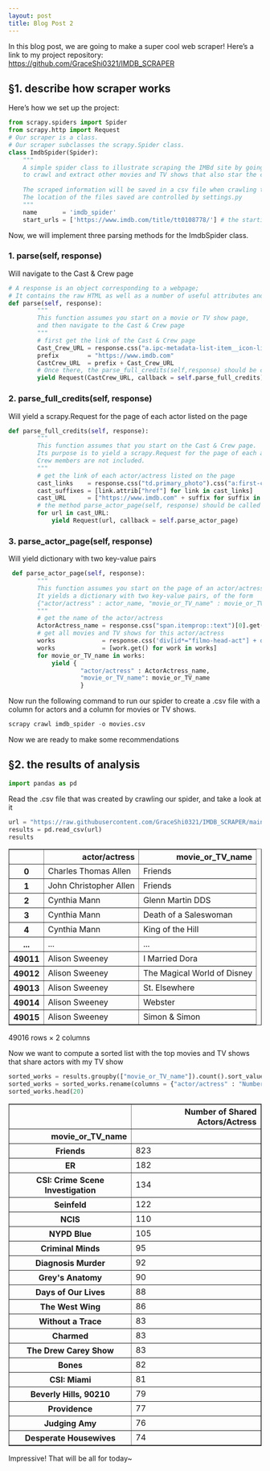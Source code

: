 ```yaml
---
layout: post
title: Blog Post 2
---
```


In this blog post, we are going to make a super cool web scraper! Here’s a link to my project repository: https://github.com/GraceShi0321/IMDB_SCRAPER  

## §1. describe how scraper works

Here’s how we set up the project:


```python
from scrapy.spiders import Spider
from scrapy.http import Request
# Our scraper is a class. 
# Our scraper subclasses the scrapy.Spider class.  
class ImdbSpider(Spider):
    """
    A simple spider class to illustrate scraping the IMBd site by going from one's favorite movie or TV show site
    to crawl and extract other movies and TV shows that also star the cast of one's favorite movie or TV show. 
    
    The scraped information will be saved in a csv file when crawling the spider
    The location of the files saved are controlled by settings.py
    """ 
    name       = 'imdb_spider'
    start_urls = ['https://www.imdb.com/title/tt0108778/'] # the starting point
```

Now, we will implement three parsing methods for the ImdbSpider class.

### 1. parse(self, response)
Will navigate to the Cast & Crew page


```python
# A response is an object corresponding to a webpage; 
# It contains the raw HTML as well as a number of useful attributes and methods for extracting information from the page. 
def parse(self, response):
        """
        This function assumes you start on a movie or TV show page, 
        and then navigate to the Cast & Crew page
        """
        # first get the link of the Cast & Crew page
        Cast_Crew_URL = response.css("a.ipc-metadata-list-item__icon-link")[0].attrib["href"]
        prefix        = "https://www.imdb.com"
        CastCrew_URL  = prefix + Cast_Crew_URL
        # Once there, the parse_full_credits(self,response) should be called
        yield Request(CastCrew_URL, callback = self.parse_full_credits)
```

### 2. parse_full_credits(self, response)
Will yield a scrapy.Request for the page of each actor listed on the page


```python
def parse_full_credits(self, response):
        """
        This function assumes that you start on the Cast & Crew page. 
        Its purpose is to yield a scrapy.Request for the page of each actor/actress listed on the page.
        Crew members are not included.
        """
        # get the link of each actor/actress listed on the page
        cast_links    = response.css("td.primary_photo").css("a:first-child")
        cast_suffixes = [link.attrib["href"] for link in cast_links]
        cast_URL      = ["https://www.imdb.com" + suffix for suffix in cast_suffixes]
        # the method parse_actor_page(self, response) should be called when the actor/actress’s page is reached
        for url in cast_URL:    
            yield Request(url, callback = self.parse_actor_page)
```

### 3. parse_actor_page(self, response)
Will yield dictionary with two key-value pairs


```python
 def parse_actor_page(self, response):
        """
        This function assumes you start on the page of an actor/actress. 
        It yields a dictionary with two key-value pairs, of the form 
        {"actor/actress" : actor_name, "movie_or_TV_name" : movie_or_TV_name}
        """
        # get the name of the actor/actress
        ActorActress_name = response.css("span.itemprop::text")[0].get()
        # get all movies and TV shows for this actor/actress
        works             = response.css('div[id*="filmo-head-act"] + div.filmo-category-section div[class*="filmo-row"] b a:first-child::text')
        works             = [work.get() for work in works]
        for movie_or_TV_name in works:
            yield {
                    "actor/actress" : ActorActress_name,
                    "movie_or_TV_name": movie_or_TV_name
                    }
```

Now run the following command to run our spider to create a .csv file with a column for actors and a column for movies or TV shows.


```python
scrapy crawl imdb_spider -o movies.csv
```

Now we are ready to make some recommendations

## §2. the results of analysis


```python
import pandas as pd
```

Read the .csv file that was created by crawling our spider, and take a look at it 


```python
url = "https://raw.githubusercontent.com/GraceShi0321/IMDB_SCRAPER/main/IMDB_scraper/results.csv"
results = pd.read_csv(url)
results
```


<div>
<style scoped>
    .dataframe tbody tr th:only-of-type {
        vertical-align: middle;
    }

    .dataframe tbody tr th {
        vertical-align: top;
    }

    .dataframe thead th {
        text-align: right;
    }
</style>
<table border="1" class="dataframe">
  <thead>
    <tr style="text-align: right;">
      <th></th>
      <th>actor/actress</th>
      <th>movie_or_TV_name</th>
    </tr>
  </thead>
  <tbody>
    <tr>
      <th>0</th>
      <td>Charles Thomas Allen</td>
      <td>Friends</td>
    </tr>
    <tr>
      <th>1</th>
      <td>John Christopher Allen</td>
      <td>Friends</td>
    </tr>
    <tr>
      <th>2</th>
      <td>Cynthia Mann</td>
      <td>Glenn Martin DDS</td>
    </tr>
    <tr>
      <th>3</th>
      <td>Cynthia Mann</td>
      <td>Death of a Saleswoman</td>
    </tr>
    <tr>
      <th>4</th>
      <td>Cynthia Mann</td>
      <td>King of the Hill</td>
    </tr>
    <tr>
      <th>...</th>
      <td>...</td>
      <td>...</td>
    </tr>
    <tr>
      <th>49011</th>
      <td>Alison Sweeney</td>
      <td>I Married Dora</td>
    </tr>
    <tr>
      <th>49012</th>
      <td>Alison Sweeney</td>
      <td>The Magical World of Disney</td>
    </tr>
    <tr>
      <th>49013</th>
      <td>Alison Sweeney</td>
      <td>St. Elsewhere</td>
    </tr>
    <tr>
      <th>49014</th>
      <td>Alison Sweeney</td>
      <td>Webster</td>
    </tr>
    <tr>
      <th>49015</th>
      <td>Alison Sweeney</td>
      <td>Simon &amp; Simon</td>
    </tr>
  </tbody>
</table>
<p>49016 rows × 2 columns</p>
</div>

Now we want to compute a sorted list with the top movies and TV shows that share actors with my TV show

```python
sorted_works = results.groupby(["movie_or_TV_name"]).count().sort_values(by=['actor/actress'], ascending=False)
sorted_works = sorted_works.rename(columns = {"actor/actress" : "Number of Shared Actors/Actress"})
sorted_works.head(20)
```




<div>
<style scoped>
    .dataframe tbody tr th:only-of-type {
        vertical-align: middle;
    }

    .dataframe tbody tr th {
        vertical-align: top;
    }

    .dataframe thead th {
        text-align: right;
    }
</style>
<table border="1" class="dataframe">
  <thead>
    <tr style="text-align: right;">
      <th></th>
      <th>Number of Shared Actors/Actress</th>
    </tr>
    <tr>
      <th>movie_or_TV_name</th>
      <th></th>
    </tr>
  </thead>
  <tbody>
    <tr>
      <th>Friends</th>
      <td>823</td>
    </tr>
    <tr>
      <th>ER</th>
      <td>182</td>
    </tr>
    <tr>
      <th>CSI: Crime Scene Investigation</th>
      <td>134</td>
    </tr>
    <tr>
      <th>Seinfeld</th>
      <td>122</td>
    </tr>
    <tr>
      <th>NCIS</th>
      <td>110</td>
    </tr>
    <tr>
      <th>NYPD Blue</th>
      <td>105</td>
    </tr>
    <tr>
      <th>Criminal Minds</th>
      <td>95</td>
    </tr>
    <tr>
      <th>Diagnosis Murder</th>
      <td>92</td>
    </tr>
    <tr>
      <th>Grey's Anatomy</th>
      <td>90</td>
    </tr>
    <tr>
      <th>Days of Our Lives</th>
      <td>88</td>
    </tr>
    <tr>
      <th>The West Wing</th>
      <td>86</td>
    </tr>
    <tr>
      <th>Without a Trace</th>
      <td>83</td>
    </tr>
    <tr>
      <th>Charmed</th>
      <td>83</td>
    </tr>
    <tr>
      <th>The Drew Carey Show</th>
      <td>83</td>
    </tr>
    <tr>
      <th>Bones</th>
      <td>82</td>
    </tr>
    <tr>
      <th>CSI: Miami</th>
      <td>81</td>
    </tr>
    <tr>
      <th>Beverly Hills, 90210</th>
      <td>79</td>
    </tr>
    <tr>
      <th>Providence</th>
      <td>77</td>
    </tr>
    <tr>
      <th>Judging Amy</th>
      <td>76</td>
    </tr>
    <tr>
      <th>Desperate Housewives</th>
      <td>74</td>
    </tr>
  </tbody>
</table>
</div>

Impressive! That will be all for today~
